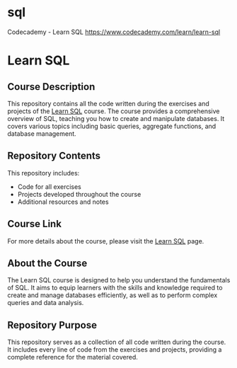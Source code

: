 # sql
Codecademy - Learn SQL https://www.codecademy.com/learn/learn-sql


# Learn SQL

## Course Description

This repository contains all the code written during the exercises and projects of the [Learn SQL](https://www.codecademy.com/learn/learn-sql) course. The course provides a comprehensive overview of SQL, teaching you how to create and manipulate databases. It covers various topics including basic queries, aggregate functions, and database management.

## Repository Contents

This repository includes:

- Code for all exercises
- Projects developed throughout the course
- Additional resources and notes

## Course Link

For more details about the course, please visit the [Learn SQL](https://www.codecademy.com/learn/learn-sql) page.

## About the Course

The Learn SQL course is designed to help you understand the fundamentals of SQL. It aims to equip learners with the skills and knowledge required to create and manage databases efficiently, as well as to perform complex queries and data analysis.

## Repository Purpose

This repository serves as a collection of all code written during the course. It includes every line of code from the exercises and projects, providing a complete reference for the material covered.

